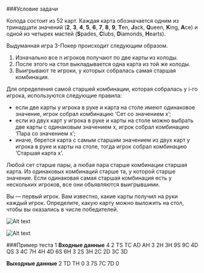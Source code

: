 ###Условие задачи

Колода состоит из 52 карт. Каждая карта обозначается одним из тринадцати значений (__2__, __3__, __4__, __5__, __6__, __7__, __8__, __9__, **T**en, **J**ack, **Q**ueen, **K**ing, **A**ce) и одной из четырех мастей (**S**pades, **C**lubs, **D**iamonds, **H**earts).

Выдуманная игра 3-Покер происходит следующим образом.

1. Изначально все n игроков получают по две карты из колоды.
2. После этого на стол выкладывается одна карта из той же колоды.
3. Выигрывают те игроки, у которых собралась самая старшая комбинация.

Для определения самой старшей комбинации, которая собралась у i-го игрока, используются следующие правила:

* если две карты у игрока в руке и карта на столе имеют одинаковое значение, игрок собрал комбинацию ‘Сет со значением x’;
* если из двух карт у игрока в руке и карты на столе можно выбрать две карты с одинаковым значением x, игрок собрал комбинацию ‘Пара со значением x’;
* иначе, берется карта с самым старшим значением из двух карт у игрока в руке и карты на столе, тогда игрок собрал комбинацию ‘Старшая карта x’.

Любой сет старше пары, а любая пара старше комбинации старшая карта. Из одинаковых комбинаций старше та, у которой старше значение. Если одинаковая самая старшая комбинация есть у нескольких игроков, все они объявляются выигрывшими.

Вы — первый игрок. Вам известно, какие карты получил на руки каждый игрок. Определите, какую карту можно выложить на стол, чтобы вы оказались в числе победителей.

![Alt text](../images/input08.png)

![Alt text](../images/output08.png)

###Пример теста 1
__Входные данные__
4
2
TS TC
AD AH
3
2H 3H
9S 9C
4D QS
3
4C 7H
4H 4D
6S 6H
3
2S 3H
2C 2D
3C 3D


__Выходные данные__
2
TD
TH
0
3
7S
7C
7D
0
